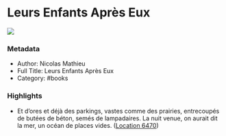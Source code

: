 # Leurs Enfants Après Eux

![](https://m.media-amazon.com/images/I/91fIuyyKLvL._SY160.jpg)

### Metadata

- Author: Nicolas Mathieu
- Full Title: Leurs Enfants Après Eux
- Category: #books

### Highlights

- Et d’ores et déjà des parkings, vastes comme des prairies, entrecoupés de butées de béton, semés de lampadaires. La nuit venue, on aurait dit la mer, un océan de places vides. ([Location 6470](https://readwise.io/to_kindle?action=open&asin=B07DLC24R6&location=6470))
